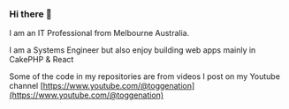 ### Hi there 👋

I am an IT Professional from Melbourne Australia. 

I am a Systems Engineer but also enjoy building web apps mainly in CakePHP & React

Some of the code in my repositories are from videos I post on my Youtube channel [https://www.youtube.com/@toggenation](https://www.youtube.com/@toggenation)


<!--
**toggenation/toggenation** is a ✨ _special_ ✨ repository because its `README.md` (this file) appears on your GitHub profile.

Here are some ideas to get you started:

- 🔭 I’m currently working on ...
- 🌱 I’m currently learning ...
- 👯 I’m looking to collaborate on ...
- 🤔 I’m looking for help with ...
- 💬 Ask me about ...
- 📫 How to reach me: ...
- 😄 Pronouns: ...
- ⚡ Fun fact: ...
-->
